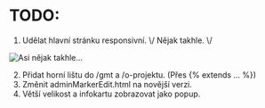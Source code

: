 # TODO:

1. Udělat hlavní stránku responsivní. \\/ Nějak takhle. \\/

![Asi nějak takhle...](https://i.imgur.com/MZHFXku.png)

2. Přidat horní lištu do /gmt a /o-projektu. (Přes {% extends ... %})
3. Změnit adminMarkerEdit.html na novější verzi.
4. Větší velikost a infokartu zobrazovat jako popup.

